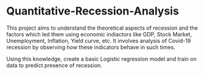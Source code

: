 # Quantitative-Recession-Analysis
This project aims to understand the theoretical aspects of recession and the factors which led them using economic indiactors like GDP, Stock Market, Unemployment, Inflation, Yield curve, etc. It involves analysis of Covid-19 recession by observing how these indicators behave in such times.

Using this knowledge, create a basic Logistic regression model and train on data to predict presence of recession.
